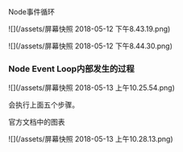 Node事件循环

![](/assets/屏幕快照 2018-05-12 下午8.43.19.png)

![](/assets/屏幕快照 2018-05-12 下午8.44.30.png)

### Node Event Loop内部发生的过程

![](/assets/屏幕快照 2018-05-13 上午10.25.54.png)

会执行上面五个步骤。

官方文档中的图表

![](/assets/屏幕快照 2018-05-13 上午10.28.13.png)















